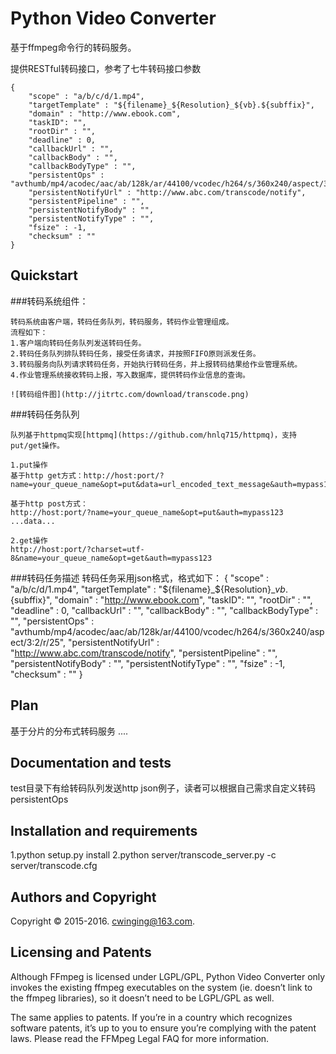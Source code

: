 # Python Video Converter

基于ffmpeg命令行的转码服务。

提供RESTful转码接口，参考了七牛转码接口参数
    
    {
        "scope" : "a/b/c/d/1.mp4",
        "targetTemplate" : "${filename}_${Resolution}_${vb}.${subffix}",
        "domain" : "http://www.ebook.com",
        "taskID": "",
        "rootDir" : "",
        "deadline" : 0,
        "callbackUrl" : "",
        "callbackBody" : "",
        "callbackBodyType" : "",
        "persistentOps" : "avthumb/mp4/acodec/aac/ab/128k/ar/44100/vcodec/h264/s/360x240/aspect/3:2/r/25",
        "persistentNotifyUrl" : "http://www.abc.com/transcode/notify",
        "persistentPipeline" : "",
        "persistentNotifyBody" : "",
        "persistentNotifyType" : "",
        "fsize" : -1,
        "checksum" : ""
    }    


## Quickstart

###转码系统组件：

    转码系统由客户端，转码任务队列，转码服务，转码作业管理组成。
    流程如下：
    1.客户端向转码任务队列发送转码任务。
    2.转码任务队列排队转码任务，接受任务请求，并按照FIFO原则派发任务。
    3.转码服务向队列请求转码任务，开始执行转码任务，并上报转码结果给作业管理系统。
    4.作业管理系统接收转码上报，写入数据库，提供转码作业信息的查询。

    ![转码组件图](http://jitrtc.com/download/transcode.png)


###转码任务队列

    队列基于httpmq实现[httpmq](https://github.com/hnlq715/httpmq)，支持put/get操作。

    1.put操作
    基于http get方式：http://host:port/?name=your_queue_name&opt=put&data=url_encoded_text_message&auth=mypass123

    基于http post方式：
    http://host:port/?name=your_queue_name&opt=put&auth=mypass123
    ...data...

    2.get操作
    http://host:port/?charset=utf-8&name=your_queue_name&opt=get&auth=mypass123

###转码任务描述
    转码任务采用json格式，格式如下：
    {
        "scope" : "a/b/c/d/1.mp4",
        "targetTemplate" : "${filename}_${Resolution}_${vb}.${subffix}",
        "domain" : "http://www.ebook.com",
        "taskID": "",
        "rootDir" : "",
        "deadline" : 0,
        "callbackUrl" : "",
        "callbackBody" : "",
        "callbackBodyType" : "",
        "persistentOps" : "avthumb/mp4/acodec/aac/ab/128k/ar/44100/vcodec/h264/s/360x240/aspect/3:2/r/25",
        "persistentNotifyUrl" : "http://www.abc.com/transcode/notify",
        "persistentPipeline" : "",
        "persistentNotifyBody" : "",
        "persistentNotifyType" : "",
        "fsize" : -1,
        "checksum" : ""
    }    


## Plan
基于分片的分布式转码服务 ....

## Documentation and tests
   
test目录下有给转码队列发送http json例子，读者可以根据自己需求自定义转码persistentOps


## Installation and requirements
1.python setup.py install
2.python server/transcode_server.py -c server/transcode.cfg


## Authors and Copyright

Copyright &copy; 2015-2016. cwinging@163.com. 

## Licensing and Patents

Although FFmpeg is licensed under LGPL/GPL, Python Video Converter only invokes the
existing ffmpeg executables on the system (ie. doesn’t link to the ffmpeg
libraries), so it doesn’t need to be LGPL/GPL as well.

The same applies to patents. If you’re in a country which recognizes software
patents, it’s up to you to ensure you’re complying with the patent laws. Please
read the FFMpeg Legal FAQ for more information.
